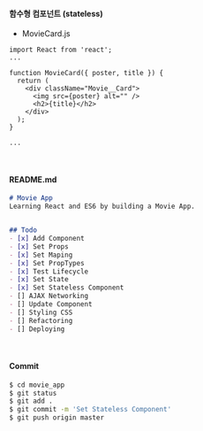 #### 함수형 컴포넌트 (stateless)

- MovieCard.js

```react
import React from 'react';
...

function MovieCard({ poster, title }) {
  return (
    <div className="Movie__Card">
      <img src={poster} alt="" />
      <h2>{title}</h2>
    </div>
  );
}

...
```

<br>

#### README.md

```markdown
# Movie App
Learning React and ES6 by building a Movie App.


## Todo
- [x] Add Component
- [x] Set Props
- [x] Set Maping
- [x] Set PropTypes
- [x] Test Lifecycle
- [x] Set State
- [x] Set Stateless Component
- [] AJAX Networking
- [] Update Component
- [] Styling CSS
- [] Refactoring
- [] Deploying
```

<br>

#### Commit

```bash
$ cd movie_app
$ git status
$ git add .
$ git commit -m 'Set Stateless Component'
$ git push origin master
```

<br>

<br>
